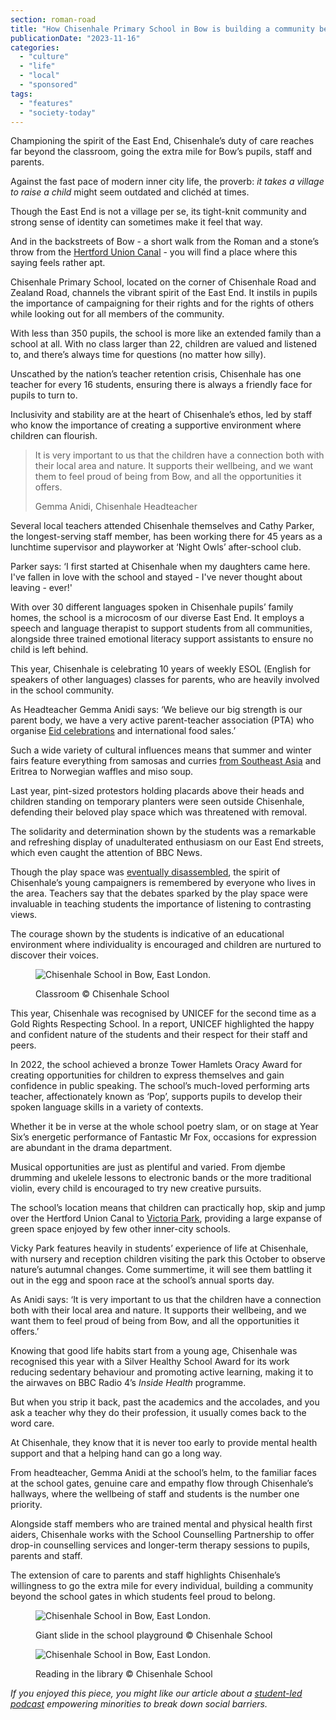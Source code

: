 ```yaml
---
section: roman-road
title: "How Chisenhale Primary School in Bow is building a community beyond the school gates"
publicationDate: "2023-11-16"
categories: 
  - "culture"
  - "life"
  - "local"
  - "sponsored"
tags: 
  - "features"
  - "society-today"
---
```


Championing the spirit of the East End, Chisenhale’s duty of care reaches far beyond the classroom, going the extra mile for Bow’s pupils, staff and parents.

Against the fast pace of modern inner city life, the proverb: _it takes a village to raise a child_ might seem outdated and clichéd at times. 

Though the East End is not a village per se, its tight-knit community and strong sense of identity can sometimes make it feel that way. 

And in the backstreets of Bow - a short walk from the Roman and a stone’s throw from the [Hertford Union Canal](https://romanroadlondon.com/hertford-union-canal-history-victoria-park/) - you will find a place where this saying feels rather apt. 

Chisenhale Primary School, located on the corner of Chisenhale Road and Zealand Road, channels the vibrant spirit of the East End. It instils in pupils the importance of campaigning for their rights and for the rights of others while looking out for all members of the community. 

With less than 350 pupils, the school is more like an extended family than a school at all. With no class larger than 22, children are valued and listened to, and there’s always time for questions (no matter how silly). 

Unscathed by the nation’s teacher retention crisis, Chisenhale has one teacher for every 16 students, ensuring there is always a friendly face for pupils to turn to. 

Inclusivity and stability are at the heart of Chisenhale’s ethos, led by staff who know the importance of creating a supportive environment where children can flourish. 

> It is very important to us that the children have a connection both with their local area and nature. It supports their wellbeing, and we want them to feel proud of being from Bow, and all the opportunities it offers.
> 
> Gemma Anidi, Chisenhale Headteacher

Several local teachers attended Chisenhale themselves and Cathy Parker, the longest-serving staff member, has been working there for 45 years as a lunchtime supervisor and playworker at ‘Night Owls’ after-school club. 

Parker says: ‘I first started at Chisenhale when my daughters came here. I've fallen in love with the school and stayed - I've never thought about leaving - ever!'

With over 30 different languages spoken in Chisenhale pupils’ family homes, the school is a microcosm of our diverse East End. It employs a speech and language therapist to support students from all communities, alongside three trained emotional literacy support assistants to ensure no child is left behind. 

This year, Chisenhale is celebrating 10 years of weekly ESOL (English for speakers of other languages) classes for parents, who are heavily involved in the school community. 

As Headteacher Gemma Anidi says: ‘We believe our big strength is our parent body, we have a very active parent-teacher association (PTA) who organise [Eid celebrations](https://romanroadlondon.com/eid-al-adha-feast-mishti-doi-recipe/) and international food sales.’

Such a wide variety of cultural influences means that summer and winter fairs feature everything from samosas and curries [from Southeast Asia](https://romanroadlondon.com/sam-valiant-second-generation-bengali-bow-interview/) and Eritrea to Norwegian waffles and miso soup.   

Last year, pint-sized protestors holding placards above their heads and children standing on temporary planters were seen outside Chisenhale, defending their beloved play space which was threatened with removal. 

The solidarity and determination shown by the students was a remarkable and refreshing display of unadulterated enthusiasm on our East End streets, which even caught the attention of BBC News. 

Though the play space was [eventually disassembled](https://romanroadlondon.com/chisenhale-school-streets-play-space-residents-parents-views/), the spirit of Chisenhale’s young campaigners is remembered by everyone who lives in the area. Teachers say that the debates sparked by the play space were invaluable in teaching students the importance of listening to contrasting views. 

The courage shown by the students is indicative of an educational environment where individuality is encouraged and children are nurtured to discover their voices. 

<figure>

![Chisenhale School in Bow, East London.](/images/Chisenhale-School-Bow-5-1024x683.jpg)

<figcaption>

Classroom © Chisenhale School

</figcaption>

</figure>

This year, Chisenhale was recognised by UNICEF for the second time as a Gold Rights Respecting School. In a report, UNICEF highlighted the happy and confident nature of the students and their respect for their staff and peers. 

In 2022, the school achieved a bronze Tower Hamlets Oracy Award for creating opportunities for children to express themselves and gain confidence in public speaking. The school’s much-loved performing arts teacher, affectionately known as ‘Pop’, supports pupils to develop their spoken language skills in a variety of contexts. 

Whether it be in verse at the whole school poetry slam, or on stage at Year Six’s energetic performance of Fantastic Mr Fox, occasions for expression are abundant in the drama department. 

Musical opportunities are just as plentiful and varied. From djembe drumming and ukelele lessons to electronic bands or the more traditional violin, every child is encouraged to try new creative pursuits. 

The school’s location means that children can practically hop, skip and jump over the Hertford Union Canal to [Victoria Park](https://romanroadlondon.com/victoria-park-bow-wild-life-photo-essay/), providing a large expanse of green space enjoyed by few other inner-city schools. 

Vicky Park features heavily in students’ experience of life at Chisenhale, with nursery and reception children visiting the park this October to observe nature’s autumnal changes. Come summertime, it will see them battling it out in the egg and spoon race at the school’s annual sports day. 

As Anidi says: ‘It is very important to us that the children have a connection both with their local area and nature. It supports their wellbeing, and we want them to feel proud of being from Bow, and all the opportunities it offers.’ 

Knowing that good life habits start from a young age, Chisenhale was recognised this year with a Silver Healthy School Award for its work reducing sedentary behaviour and promoting active learning, making it to the airwaves on BBC Radio 4’s _Inside Health_ programme. 

But when you strip it back, past the academics and the accolades, and you ask a teacher why they do their profession, it usually comes back to the word care. 

At Chisenhale, they know that it is never too early to provide mental health support and that a helping hand can go a long way. 

From headteacher, Gemma Anidi at the school’s helm, to the familiar faces at the school gates, genuine care and empathy flow through Chisenhale’s hallways, where the wellbeing of staff and students is the number one priority. 

Alongside staff members who are trained mental and physical health first aiders, Chisenhale works with the School Counselling Partnership to offer drop-in counselling services and longer-term therapy sessions to pupils, parents and staff. 

The extension of care to parents and staff highlights Chisenhale’s willingness to go the extra mile for every individual, building a community beyond the school gates in which students feel proud to belong. 

<figure>

![Chisenhale School in Bow, East London.](/images/Chisenhale-School-Bow-6-1024x683.jpg)

<figcaption>

Giant slide in the school playground © Chisenhale School

</figcaption>

</figure>

<figure>

![Chisenhale School in Bow, East London.](/images/Chisenhale-School-Bow-8-1024x683.jpg)

<figcaption>

Reading in the library © Chisenhale School

</figcaption>

</figure>

_If you enjoyed this piece, you might like our article about a_ [_student-led podcast_](https://romanroadlondon.com/breaking-the-barrier-podcast-central-foundation-girls-school-bow/) _empowering minorities to break down social barriers._ 


